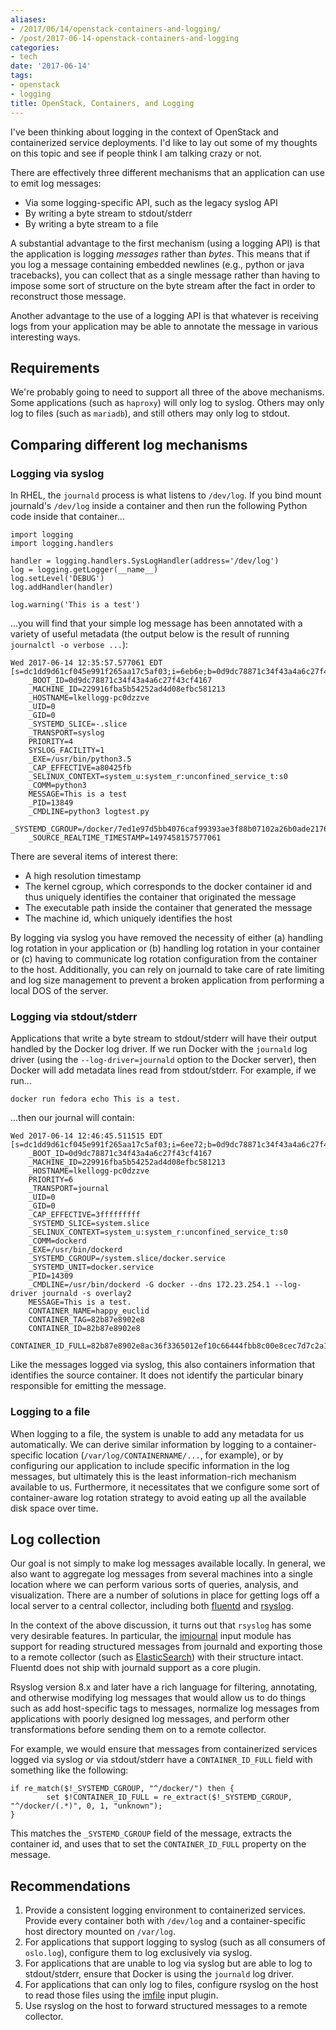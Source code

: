 ```yaml
---
aliases:
- /2017/06/14/openstack-containers-and-logging/
- /post/2017-06-14-openstack-containers-and-logging
categories:
- tech
date: '2017-06-14'
tags:
- openstack
- logging
title: OpenStack, Containers, and Logging
---
```


I've been thinking about logging in the context of OpenStack and containerized service deployments.  I'd like to lay out some of my thoughts on this topic and see if people think I am talking crazy or not.

There are effectively three different mechanisms that an application can use to emit log messages:

- Via some logging-specific API, such as the legacy syslog API
- By writing a byte stream to stdout/stderr
- By writing a byte stream to a file

A substantial advantage to the first mechanism (using a logging API) is that the application is logging *messages* rather than *bytes*.  This means that if you log a message containing embedded newlines (e.g., python or java tracebacks), you can collect that as a single message rather than having to impose some sort of structure on the byte stream after the fact in order to reconstruct those message.

Another advantage to the use of a logging API is that whatever is receiving logs from your application may be able to annotate the message in various interesting ways.

## Requirements

We're probably going to need to support all three of the above mechanisms.  Some applications (such as `haproxy`) will only log to syslog.  Others may only log to files (such as `mariadb`), and still others may only log to stdout.

## Comparing different log mechanisms

### Logging via syslog

In RHEL, the `journald` process is what listens to `/dev/log`.  If you bind mount journald's `/dev/log` inside a container and then run the following Python code inside that container...

    import logging
    import logging.handlers

    handler = logging.handlers.SysLogHandler(address='/dev/log')
    log = logging.getLogger(__name__)
    log.setLevel('DEBUG')
    log.addHandler(handler)

    log.warning('This is a test')

...you will find that your simple log message has been annotated with
a variety of useful metadata (the output below is the result of
running `journalctl -o verbose ...`):

    Wed 2017-06-14 12:35:57.577061 EDT [s=dc1dd9d61cf045e991f265aa17c5af03;i=6eb6e;b=0d9dc78871c34f43a4a6c27f43cf4167;m=a171206ec6;t=551ee258c6492;x=4e3c71faa52ba9d8]
        _BOOT_ID=0d9dc78871c34f43a4a6c27f43cf4167
        _MACHINE_ID=229916fba5b54252ad4d08efbc581213
        _HOSTNAME=lkellogg-pc0dzzve
        _UID=0
        _GID=0
        _SYSTEMD_SLICE=-.slice
        _TRANSPORT=syslog
        PRIORITY=4
        SYSLOG_FACILITY=1
        _EXE=/usr/bin/python3.5
        _CAP_EFFECTIVE=a80425fb
        _SELINUX_CONTEXT=system_u:system_r:unconfined_service_t:s0
        _COMM=python3
        MESSAGE=This is a test
        _PID=13849
        _CMDLINE=python3 logtest.py
        _SYSTEMD_CGROUP=/docker/7ed1e97d5bb4076caf99393ae3f88b07102a26b0ade2176ed07890bee9a84d24
        _SOURCE_REALTIME_TIMESTAMP=1497458157577061

There are several items of interest there:

- A high resolution timestamp
- The kernel cgroup, which corresponds to the docker container id and thus uniquely identifies the container that originated the message
- The executable path inside the container that generated the message
- The machine id, which uniquely identifies the host

By logging via syslog you have removed the necessity of either (a) handling log rotation in your application or (b) handling log rotation in your container or (c) having to communicate log rotation configuration from the container to the host.  Additionally, you can rely on journald to take care of rate limiting and log size management to prevent a broken application from performing a local DOS of the server.

### Logging via stdout/stderr

Applications that write a byte stream to stdout/stderr will have their output handled by the Docker log driver.  If we run Docker with the `journald` log driver (using the `--log-driver=journald` option to the Docker server), then Docker will add metadata lines read from stdout/stderr.  For example, if we run...

    docker run fedora echo This is a test.

...then our journal will contain:

    Wed 2017-06-14 12:46:45.511515 EDT [s=dc1dd9d61cf045e991f265aa17c5af03;i=6ee72;b=0d9dc78871c34f43a4a6c27f43cf4167;m=a197bf222b;t=551ee4c2b17f7;x=e7c1a220c93ef3cf]
        _BOOT_ID=0d9dc78871c34f43a4a6c27f43cf4167
        _MACHINE_ID=229916fba5b54252ad4d08efbc581213
        _HOSTNAME=lkellogg-pc0dzzve
        PRIORITY=6
        _TRANSPORT=journal
        _UID=0
        _GID=0
        _CAP_EFFECTIVE=3fffffffff
        _SYSTEMD_SLICE=system.slice
        _SELINUX_CONTEXT=system_u:system_r:unconfined_service_t:s0
        _COMM=dockerd
        _EXE=/usr/bin/dockerd
        _SYSTEMD_CGROUP=/system.slice/docker.service
        _SYSTEMD_UNIT=docker.service
        _PID=14309
        _CMDLINE=/usr/bin/dockerd -G docker --dns 172.23.254.1 --log-driver journald -s overlay2
        MESSAGE=This is a test.
        CONTAINER_NAME=happy_euclid
        CONTAINER_TAG=82b87e8902e8
        CONTAINER_ID=82b87e8902e8
        CONTAINER_ID_FULL=82b87e8902e8ac36f3365012ef10c66444fbb8c00e8cec7d7c2a14c05b054127

Like the messages logged via syslog, this also containers information that identifies the source container.  It does not identify the particular binary responsible for emitting the message.

### Logging to a file

When logging to a file, the system is unable to add any metadata for us automatically.  We can derive similar information by logging to a container-specific location (`/var/log/CONTAINERNAME/...`, for example), or by configuring our application to include specific information in the log messages, but ultimately this is the least information-rich mechanism available to us.  Furthermore, it necessitates that we configure some sort of container-aware log rotation strategy to avoid eating up all the available disk space over time.

## Log collection

Our goal is not simply to make log messages available locally.  In
general, we also want to aggregate log messages from several machines
into a single location where we can perform various sorts of queries,
analysis, and visualization.  There are a number of solutions in place
for getting logs off a local server to a central collector, including both [fluentd][] and [rsyslog][].

[rsyslog]: http://www.rsyslog.com/
[fluentd]: http://www.fluentd.org/

In the context of the above discussion, it turns out that `rsyslog` has some very desirable features.  In particular, the [imjournal][] input module has support for reading structured messages from journald and exporting those to a remote collector (such as [ElasticSearch][]) with their structure intact.  Fluentd does not ship with journald support as a core plugin.

[ElasticSearch]: https://www.elastic.co/
[imjournal]: http://www.rsyslog.com/doc/v8-stable/configuration/modules/imjournal.html
[imfile]: http://www.rsyslog.com/doc/v8-stable/configuration/modules/imfile.html

Rsyslog version 8.x and later have a rich language for filtering, annotating, and otherwise modifying log messages that would allow us to do things such as add host-specific tags to messages, normalize log messages from applications with poorly designed log messages, and perform other transformations before sending them on to a remote collector.

For example, we would ensure that messages from containerized services logged via syslog *or* via stdout/stderr have a `CONTAINER_ID_FULL` field with something like the following:

    if re_match($!_SYSTEMD_CGROUP, "^/docker/") then {
            set $!CONTAINER_ID_FULL = re_extract($!_SYSTEMD_CGROUP, "^/docker/(.*)", 0, 1, "unknown");
    }

This matches the `_SYSTEMD_CGROUP` field of the message, extracts the container id, and uses that to set the `CONTAINER_ID_FULL` property on the message.

## Recommendations

1. Provide a consistent logging environment to containerized services.  Provide every container both with `/dev/log` and a container-specific host directory mounted on `/var/log`.
2. For applications that support logging to syslog (such as all consumers of `oslo.log`), configure them to log exclusively via syslog.
3.  For applications that are unable to log via syslog but are able to log to stdout/stderr, ensure that Docker is using the `journald` log driver.
4. For applications that can only log to files, configure rsyslog on the host to read those files using the [imfile][] input plugin.
5. Use rsyslog on the host to forward structured messages to a remote collector.